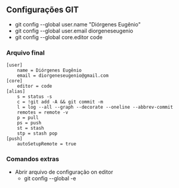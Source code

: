 ## Configurações GIT

- git config --global user.name "Diórgenes Eugênio"
- git config --global user.email diorgeneseugenio
- git config --global core.editor code

### Arquivo final

```
[user]
	name = Diórgenes Eugênio
	email = diorgeneseugenio@gmail.com
[core]
	editor = code
[alias]
	s = status -s
	c = !git add -A && git commit -m
	l = log --all --graph --decorate --oneline --abbrev-commit
	remotes = remote -v
	p = pull
	ps = push
	st = stash
	stp = stash pop
[push]
	autoSetupRemote = true
```

### Comandos extras

- Abrir arquivo de configuração on editor
  - git config --global -e
